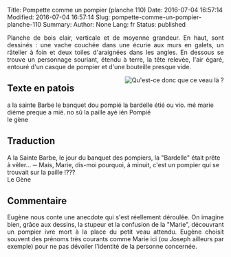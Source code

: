 Title: Pompette comme un pompier (planche 110)
Date: 2016-07-04 16:57:14
Modified: 2016-07-04 16:57:14
Slug: pompette-comme-un-pompier-planche-110
Summary: 
Author: None
Lang: fr
Status: published

<img style="float: left;" alt="" src="{static}/images/planche_110.png">
<p style=text-align:justify;">Planche de bois clair, verticale et de moyenne grandeur. En haut, sont dessinés : une vache couchée dans une écurie aux murs en galets, un râtelier à foin et deux toiles d'araignées dans les angles. En dessous se trouve un personnage souriant, étendu à terre, la tête relevée, l'air égaré, entouré d'un casque de pompier et d'une bouteille presque vide.</p>	
<img style="float: right;" alt="Qu&#x27;est-ce donc que ce veau là ?" src="{static}/images/planche_110_detail_dessin_haut.png">

## Texte en patois
a la sainte Barbe le banquet dou  pompié la bardelle étié ou vio. mé marie diéme preque a mié. no sû la paille ayé ién  Pompié                
                             le gène

## Traduction
A la Sainte Barbe, le jour du banquet des pompiers, la "Bardelle" était prête à vêler...
─   Mais, Marie, dis-moi pourquoi, à minuit, c'est un pompier qui se trouvait sur la paille !???  
	Le Gène
	


## Commentaire
<p style=text-align:justify;">Eugène nous conte une anecdote qui s'est réellement déroulée. On imagine bien, grâce aux dessins, la stupeur et la confusion de la "Marie", découvrant un pompier ivre mort à la place du petit veau attendu.
Eugène choisit souvent des prénoms très courants comme Marie ici (ou Joseph ailleurs par exemple) pour ne pas dévoiler l'identité de la personne concernée.</p>
